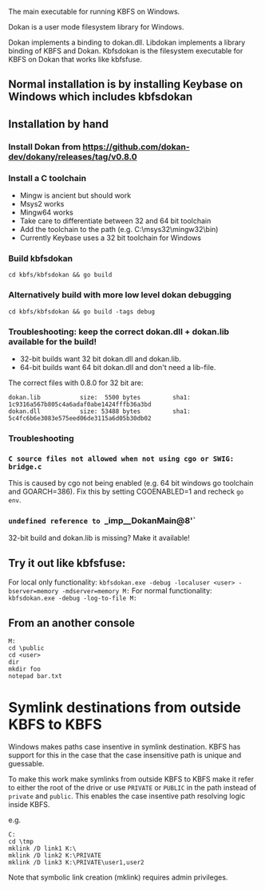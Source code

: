 The main executable for running KBFS on Windows.

Dokan is a user mode filesystem library for Windows.

Dokan implements a binding to dokan.dll.
Libdokan implements a library binding of KBFS and Dokan.
Kbfsdokan is the filesystem executable for KBFS on Dokan that works like kbfsfuse.

## Normal installation is by installing Keybase on Windows which includes kbfsdokan

## Installation by hand

### Install Dokan from https://github.com/dokan-dev/dokany/releases/tag/v0.8.0

### Install a C toolchain

+ Mingw is ancient but should work
+ Msys2 works
+ Mingw64 works
+ Take care to differentiate between 32 and 64 bit toolchain
+ Add the toolchain to the path (e.g. C:\msys32\mingw32\bin)
+ Currently Keybase uses a 32 bit toolchain for Windows

### Build kbfsdokan

```cd kbfs/kbfsdokan && go build```

### Alternatively build with more low level dokan debugging

```cd kbfs/kbfsdokan && go build -tags debug```

### Troubleshooting: keep the correct dokan.dll + dokan.lib available for the build!

+ 32-bit builds want 32 bit dokan.dll and dokan.lib.
+ 64-bit builds want 64 bit dokan.dll and don't need a lib-file.

The correct files with 0.8.0 for 32 bit are:

```
dokan.lib           size:  5500 bytes         sha1: 1c9316a567b805c4a6adaf0abe1424fffb36a3bd
dokan.dll           size: 53488 bytes         sha1: 5c4fc6b6e3083e575eed06de3115a6d05b30db02
```

### Troubleshooting

### `C source files not allowed when not using cgo or SWIG: bridge.c`

This is caused by cgo not being enabled (e.g. 64 bit windows go toolchain and GOARCH=386).
Fix this by setting CGOENABLED=1 and recheck `go env`.

### `undefined reference to `_imp__DokanMain@8'`

32-bit build and dokan.lib is missing? Make it available!

## Try it out like kbfsfuse:

For local only functionality:
```kbfsdokan.exe -debug -localuser <user> -bserver=memory -mdserver=memory M:```
For normal functionality:
```kbfsdokan.exe -debug -log-to-file M:```

## From an another console

```
M:
cd \public
cd <user>
dir
mkdir foo
notepad bar.txt
```

# Symlink destinations from outside KBFS to KBFS

Windows makes paths case insentive in symlink destination. KBFS has
support for this in the case that the case insensitive path is unique
and guessable.

To make this work make symlinks from outside KBFS to KBFS make it refer
to either the root of the drive or use `PRIVATE` or `PUBLIC` in the path
instead of `private` and `public`. This enables the case insentive path
resolving logic inside KBFS.

e.g.
```
C:
cd \tmp
mklink /D link1 K:\
mklink /D link2 K:\PRIVATE
mklink /D link3 K:\PRIVATE\user1,user2
```

Note that symbolic link creation (mklink) requires admin privileges.
